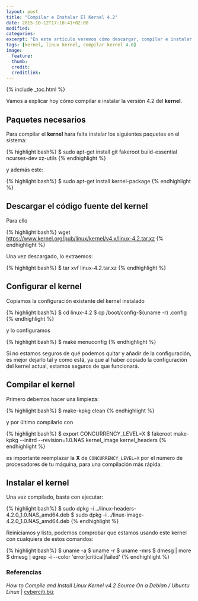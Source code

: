 ```yaml
---
layout: post
title: "Compilar e Instalar El Kernel 4.2"
date: 2015-10-12T17:18:41+02:00
modified:
categories:
excerpt: "En este artículo veremos cómo descargar, compilar e instalar el kernel 4.2 de linux"
tags: [kernel, linux kernel, compilar kernel 4.0]
image:
  feature:
  thumb:
  credit:
  creditlink:
---
```

{% include _toc.html %}

Vamos a explicar hoy cómo compilar e instalar la versión 4.2 del __kernel__.

## Paquetes necesarios

Para compilar el __kernel__ hara falta instalar los siguientes paquetes en el sistema:

{% highlight bash%}
$ sudo apt-get install git fakeroot build-essential ncurses-dev xz-utils
{% endhighlight %}

<!--ad-->

y además este:

{% highlight bash%}
$ sudo apt-get install kernel-package
{% endhighlight %}

## Descargar el código fuente del kernel

Para ello

{% highlight bash%}
wget https://www.kernel.org/pub/linux/kernel/v4.x/linux-4.2.tar.xz
{% endhighlight %}

Una vez descargado, lo extraemos:

{% highlight bash%}
$ tar xvf linux-4.2.tar.xz
{% endhighlight %}

## Configurar el kernel

Copiamos la configuración existente del kernel instalado

{% highlight bash%}
$ cd linux-4.2
$ cp /boot/config-$(uname -r) .config
{% endhighlight %}

y lo configuramos

{% highlight bash%}
$ make menuconfig
{% endhighlight %}

Si no estamos seguros de qué podemos quitar y añadir de la configuración, es mejor dejarlo tal y como está, ya que al haber copiado la configuración del kernel actual, estamos seguros de que funcionará.

## Compilar el kernel

Primero debemos hacer una limpieza:

{% highlight bash%}
$ make-kpkg clean
{% endhighlight %}

y por último compilarlo con

{% highlight bash%}
$ export CONCURRENCY_LEVEL=X
$ fakeroot make-kpkg --initrd --revision=1.0.NAS kernel_image kernel_headers
{% endhighlight %}

es importante reemplazar la __X__ de `CONCURRENCY_LEVEL=X` por el número de procesadores de tu máquina, para una compilación más rápida.

## Instalar el kernel

Una vez compilado, basta con ejecutar:

{% highlight bash%}
$ sudo dpkg -i ../linux-headers-4.2.0_1.0.NAS_amd64.deb
$ sudo dpkg -i ../linux-image-4.2.0_1.0.NAS_amd64.deb
{% endhighlight %}

Reiniciamos y listo, podemos comprobar que estamos usando este kernel con cualquiera de estos comandos:

{% highlight bash%}
$ uname -a
$ uname -r
$ uname -mrs
$ dmesg | more
$ dmesg | egrep -i --color 'error|critical|failed'
{% endhighlight %}

### Referencias

_How to Compile and Install Linux Kernel v4.2 Source On a Debian / Ubuntu Linux_ | [cyberciti.biz](http://www.cyberciti.biz/faq/debian-ubuntu-building-installing-a-custom-linux-kernel/ "How to Compile and Install Linux Kernel v4.2 Source On a Debian / Ubuntu Linux")
